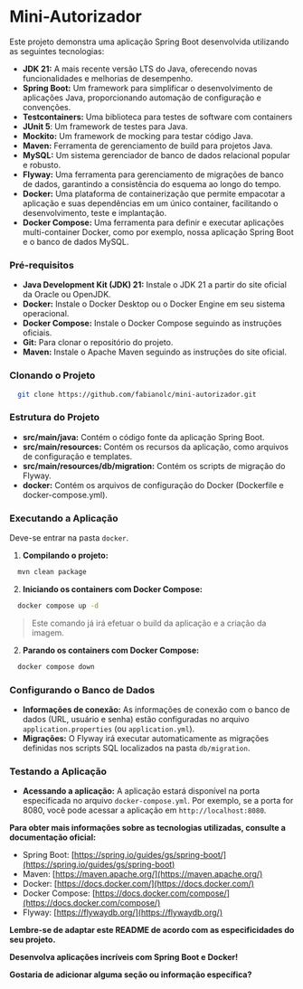 # Mini-Autorizador

Este projeto demonstra uma aplicação Spring Boot desenvolvida utilizando as seguintes tecnologias:

* **JDK 21:** A mais recente versão LTS do Java, oferecendo novas funcionalidades e melhorias de desempenho.
* **Spring Boot:** Um framework para simplificar o desenvolvimento de aplicações Java, proporcionando automação de configuração e convenções.
* **Testcontainers:** Uma biblioteca para testes de software com containers
* **JUnit 5**: Um framework de testes para Java.
* **Mockito:** Um framework de mocking para testar código Java.
* **Maven:** Ferramenta de gerenciamento de build para projetos Java.
* **MySQL:** Um sistema gerenciador de banco de dados relacional popular e robusto.
* **Flyway:** Uma ferramenta para gerenciamento de migrações de banco de dados, garantindo a consistência do esquema ao longo do tempo.
* **Docker:** Uma plataforma de containerização que permite empacotar a aplicação e suas dependências em um único container, facilitando o desenvolvimento, teste e implantação.
* **Docker Compose:** Uma ferramenta para definir e executar aplicações multi-container Docker, como por exemplo, nossa aplicação Spring Boot e o banco de dados MySQL.

### **Pré-requisitos**

* **Java Development Kit (JDK) 21:** Instale o JDK 21 a partir do site oficial da Oracle ou OpenJDK.
* **Docker:** Instale o Docker Desktop ou o Docker Engine em seu sistema operacional.
* **Docker Compose:** Instale o Docker Compose seguindo as instruções oficiais.
* **Git:** Para clonar o repositório do projeto.
* **Maven:** Instale o Apache Maven seguindo as instruções do site oficial.

### **Clonando o Projeto**

```bash
  git clone https://github.com/fabianolc/mini-autorizador.git
```

### **Estrutura do Projeto**

* **src/main/java:** Contém o código fonte da aplicação Spring Boot.
* **src/main/resources:** Contém os recursos da aplicação, como arquivos de configuração e templates.
* **src/main/resources/db/migration:** Contém os scripts de migração do Flyway.
* **docker:** Contém os arquivos de configuração do Docker (Dockerfile e docker-compose.yml).

### **Executando a Aplicação**

Deve-se entrar na pasta `docker`.

1. **Compilando o projeto:**
```bash
  mvn clean package
```

2. **Iniciando os containers com Docker Compose:**

```bash
  docker compose up -d
```
> Este comando já irá efetuar o build da aplicação e a criação da imagem. 
2. **Parando os containers com Docker Compose:**
```bash
  docker compose down
```

### **Configurando o Banco de Dados**

* **Informações de conexão:** As informações de conexão com o banco de dados (URL, usuário e senha) estão configuradas no arquivo `application.properties` (ou `application.yml`).
* **Migrações:** O Flyway irá executar automaticamente as migrações definidas nos scripts SQL localizados na pasta `db/migration`.

### **Testando a Aplicação**

* **Acessando a aplicação:** A aplicação estará disponível na porta especificada no arquivo `docker-compose.yml`. Por exemplo, se a porta for 8080, você pode acessar a aplicação em `http://localhost:8080`.

**Para obter mais informações sobre as tecnologias utilizadas, consulte a documentação oficial:**

* Spring Boot: [https://spring.io/guides/gs/spring-boot/](https://spring.io/guides/gs/spring-boot)
* Maven: [https://maven.apache.org/](https://maven.apache.org/)
* Docker: [https://docs.docker.com/](https://docs.docker.com/)
* Docker Compose: [https://docs.docker.com/compose/](https://docs.docker.com/compose/)
* Flyway: [https://flywaydb.org/](https://flywaydb.org/)

**Lembre-se de adaptar este README de acordo com as especificidades do seu projeto.**

**Desenvolva aplicações incríveis com Spring Boot e Docker\!**

**Gostaria de adicionar alguma seção ou informação específica?**
